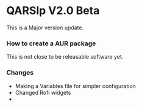 # QARSlp V2.0 Beta

This is a Major version update.


### How to create a AUR package

This is not close to be releasable software yet.


### Changes

- Making a Variables file for simpler configuration
- Changed Rofi widgets
- 